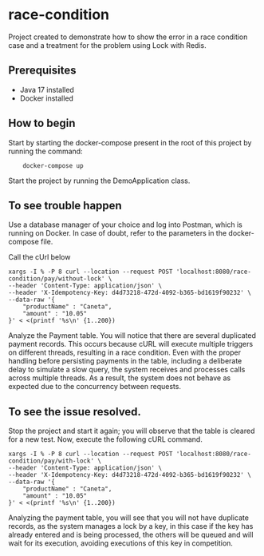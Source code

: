 # race-condition

Project created to demonstrate how to show the error in a race condition case and a treatment for the problem using Lock with Redis.

## Prerequisites

* Java 17 installed
* Docker installed

## How to begin

Start by starting the docker-compose present in the root of this project by running the command:

```
    docker-compose up
```

Start the project by running the DemoApplication class.

## To see trouble happen

Use a database manager of your choice and log into Postman, which is running on Docker. In case of doubt, refer to the parameters in the docker-compose file.

Call the cUrl below 

````
xargs -I % -P 8 curl --location --request POST 'localhost:8080/race-condition/pay/without-lock' \
--header 'Content-Type: application/json' \
--header 'X-Idempotency-Key: d4d73218-472d-4092-b365-bd1619f90232' \
--data-raw '{
    "productName" : "Caneta",
    "amount" : "10.05"
}' < <(printf '%s\n' {1..200})
````

Analyze the Payment table. You will notice that there are several duplicated payment records. This occurs because cURL will execute multiple triggers on different threads, resulting in a race condition. Even with the proper handling before persisting payments in the table, including a deliberate delay to simulate a slow query, the system receives and processes calls across multiple threads. As a result, the system does not behave as expected due to the concurrency between requests.

## To see the issue resolved.

Stop the project and start it again; you will observe that the table is cleared for a new test. Now, execute the following cURL command.
```
xargs -I % -P 8 curl --location --request POST 'localhost:8080/race-condition/pay/with-lock' \
--header 'Content-Type: application/json' \
--header 'X-Idempotency-Key: d4d73218-472d-4092-b365-bd1619f90232' \
--data-raw '{
    "productName" : "Caneta",
    "amount" : "10.05"
}' < <(printf '%s\n' {1..200})
```

Analyzing the payment table, you will see that you will not have duplicate records, as the system manages a lock by a key, in this case if the key has already entered and is being processed, the others will be queued and will wait for its execution, avoiding executions of this key in competition.






